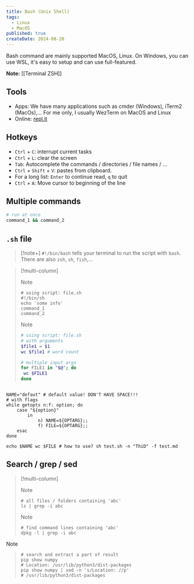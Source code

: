 ```yaml
---
title: Bash (Unix Shell)
tags:
  - Linux
  - MacOS
published: true
createDate: 2024-08-20
---
```


Bash command are mainly supported MacOS, Linux. On Windows, you can use WSL, it's easy to setup and can use full-featured.

**Note:** [[Terminal ZSH]]
## Tools
- Apps: We have many applications such as cmder (Windows), iTerm2 (MacOs),... For me only, I usually WezTerm on MacOS and Linux
- Online: [repl.it](https://repl.it/languages/bash)
## Hotkeys
- `Ctrl` + `C`: interrupt current tasks
- `Ctrl` + `L`: clear the screen
- `Tab`: Autocomplete the commands / directories / file names / ...
- `Ctrl` + `Shift` + `V`: pastes from clipboard.
- For a long list: `Enter` to continue read, `q` to quit
- `Ctrl` + `A`: Move cursor to beginning of the line
## Multiple commands
```bash
# run at once 
command_1 && command_2
```
## `.sh` file
> [!note+] `#!/bin/bash` tells your terminal to run the script with `bash`. There are also `zsh`, `sh`, `fish`,...


> [!multi-column]
>
>> [!note]
>> ```shell title="file.sh"
>> # using script: file.sh
>> #!/bin/sh 
>> echo 'some info' 
>> command_1 
>> command_2
>> ```
>
>> [!note]
>> ```bash title="file.sh"
>> # using script: file.sh
>> # with arguments 
>> $file1 = $1 
>> wc $file1 # word count 
>> 
>> # multiple input args 
>> for FILE1 in "$@"; do 
>> 	wc $FILE1 
>> done
>> ```
>

```shell frame="none"
```
```shell title="file.sh"
NAME="defaut" # default value! DON'T HAVE SPACE!!! 
# with flags 
while getopts n:f: option; do 
	case "${option}" 
		in 
			n) NAME=${OPTARG};; 
			f) FILE=${OPTARG};; 
	esac 
done 

echo $NAME wc $FILE # how to use? sh test.sh -n "ThiD" -f test.md
```
## Search / grep / sed
> [!multi-column]
>
>>[!note]
>>```shell
>># all files / folders containing 'abc' 
>>ls | grep -i abc  
>>```
>
>>[!note]
>>```shell
>># find command lines containing 'abc' 
>>dpkg -l | grep -i abc
>>```

> [!note]
>> ```shell
>> # search and extract a part of result 
>> pip show numpy 
>> # Location: /usr/lib/python3/dist-packages 
>> pip show numpy | sed -n 's/Location: //p' 
>> # /usr/lib/python3/dist-packages
>> ```

